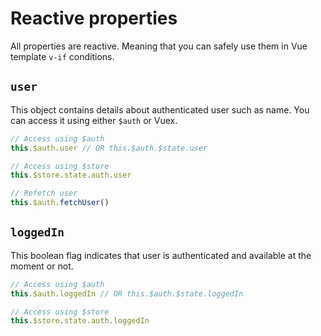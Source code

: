 # Reactive properties

All properties are reactive. Meaning that you can safely use them in Vue template `v-if` conditions.

## `user`

This object contains details about authenticated user such as name. 
You can access it using either `$auth` or Vuex.

```js
// Access using $auth
this.$auth.user // OR this.$auth.$state.user

// Access using $store
this.$store.state.auth.user

// Refetch user
this.$auth.fetchUser()
```

## `loggedIn`

This boolean flag indicates that user is authenticated and available at the moment or not.

```js
// Access using $auth
this.$auth.loggedIn // OR this.$auth.$state.loggedIn

// Access using $store
this.$store.state.auth.loggedIn
```
